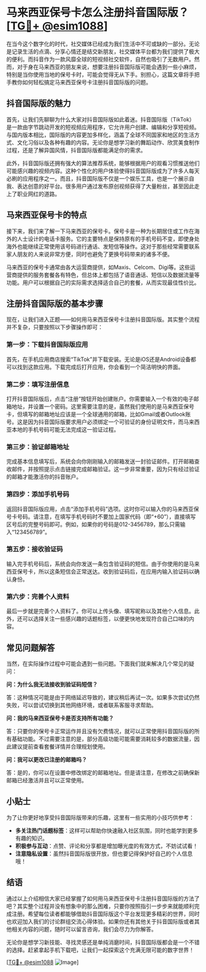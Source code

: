 # 马来西亚保号卡怎么注册抖音国际版？[[TG💪+ @esim1088](https://t.me/s/esim1088)]

在当今这个数字化的时代，社交媒体已经成为我们生活中不可或缺的一部分。无论是记录生活的点滴、分享心情还是结交新朋友，社交媒体平台都为我们提供了极大的便利。而抖音作为一款风靡全球的短视频社交软件，自然也吸引了无数用户。然而，对于身在马来西亚的朋友来说，想要注册抖音国际版可能会遇到一些小麻烦，特别是当你使用当地的保号卡时，可能会觉得无从下手。别担心，这篇文章将手把手教你如何轻松搞定马来西亚保号卡注册抖音国际版的问题。

## 抖音国际版的魅力

首先，让我们先聊聊为什么大家对抖音国际版如此着迷。抖音国际版（TikTok）是一款由字节跳动开发的短视频应用程序，它允许用户创建、编辑和分享短视频。与国内版本相比，国际版的内容更加多样化，涵盖了全球不同国家和地区的生活方式、文化习俗以及各种有趣的内容。无论你是想学习新的舞蹈动作、欣赏美食制作过程，还是了解异国风情，抖音国际版都能满足你的需求。

此外，抖音国际版还拥有强大的算法推荐系统，能够根据用户的观看习惯推送他们可能感兴趣的视频内容。这种个性化的用户体验使得抖音国际版成为了许多人每天必刷的应用程序之一。而且，抖音国际版不仅是一个娱乐工具，也是一个展示自我、表达创意的好平台。很多用户通过发布原创视频获得了大量粉丝，甚至因此走上了职业网红的道路。

## 马来西亚保号卡的特点

接下来，我们来了解一下马来西亚的保号卡。保号卡是一种为长期居住或工作在海外的人士设计的电话卡服务。它的主要特点是保持原有的手机号码不变，即使身处海外也能继续正常使用该号码进行通话、发短信等操作。这对于那些经常需要联系家人朋友的人来说非常方便，同时也避免了更换号码带来的诸多不便。

马来西亚的保号卡通常由各大运营商提供，如Maxis、Celcom、Digi等。这些运营商提供的服务套餐各有特色，但总体上都包括了语音通话、短信以及数据流量等功能。用户可以根据自己的实际需求选择适合自己的套餐，从而实现最佳性价比。

## 注册抖音国际版的基本步骤

现在，让我们进入正题——如何用马来西亚保号卡注册抖音国际版。其实整个流程并不复杂，只要按照以下步骤操作即可：

### 第一步：下载抖音国际版应用

首先，在手机应用商店搜索“TikTok”并下载安装。无论是iOS还是Android设备都可以找到这款应用。下载完成后打开应用，你会看到一个简洁明快的界面。

### 第二步：填写注册信息

打开抖音国际版后，点击“注册”按钮开始创建账户。你需要输入一个有效的电子邮箱地址，并设置一个密码。这里需要注意的是，虽然我们使用的是马来西亚保号卡，但填写的邮箱地址应该是一个全球通用的邮箱，比如Gmail或者Outlook账号。这是因为抖音国际版要求用户必须绑定一个可验证的身份证明文件，而马来西亚本地的手机号码可能无法完成这一验证过程。

### 第三步：验证邮箱地址

完成基本信息填写后，系统会向你刚刚输入的邮箱发送一封验证邮件。打开邮箱查收邮件，并按照提示点击链接完成邮箱验证。这一步非常重要，因为只有经过验证的邮箱才能激活你的抖音账户。

### 第四步：添加手机号码

返回抖音国际版应用，点击“添加手机号码”选项。这时你可以输入你的马来西亚保号卡号码。请注意，在填写手机号码时不要加上国家代码（即“+60”），直接填写区号后的完整号码即可。例如，如果你的号码是012-3456789，那么只需输入“123456789”。

### 第五步：接收验证码

输入完手机号码后，系统会向你发送一条包含验证码的短信。由于你使用的是马来西亚保号卡，所以这条短信会正常送达。收到验证码后，在应用内输入验证码以确认身份。

### 第六步：完善个人资料

最后一步就是完善个人资料了。你可以上传头像、填写昵称以及其他个人信息。此外，还可以选择关注一些感兴趣的话题标签，以便更快地发现符合自己口味的内容。

## 常见问题解答

当然，在实际操作过程中可能会遇到一些问题。下面我们就来解决几个常见的疑问：

**问：为什么我无法接收到验证码短信？**

答：这种情况可能是由于网络延迟导致的，建议稍后再试一次。如果多次尝试仍然失败，可以尝试切换到其他网络环境，或者联系客服寻求帮助。

**问：我的马来西亚保号卡是否支持所有功能？**

答：只要你的保号卡正常运作并且没有欠费情况，就可以正常使用抖音国际版的所有基础功能。不过需要注意的是，部分高级功能可能需要消耗较多的数据流量，因此建议提前查看套餐详情并合理规划使用。

**问：我可以更改已注册的邮箱吗？**

答：是的，你可以在设置中修改绑定的邮箱地址。但是请注意，在修改之前确保新邮箱已经激活并且可以正常使用。

## 小贴士

为了让你更好地享受抖音国际版带来的乐趣，这里有一些实用的小技巧供参考：

- **多关注热门话题标签**：这样可以帮助你快速融入社区氛围，同时也能学到更多有趣的知识。
- **积极参与互动**：点赞、评论和分享都是增加曝光度的有效方式，不妨试试看！
- **注意隐私设置**：虽然抖音国际版很开放，但也要记得保护好自己的个人信息哦！

## 结语

通过以上介绍相信大家已经掌握了如何用马来西亚保号卡注册抖音国际版的方法了吧？其实整个过程并没有想象中的那么困难，只要你按照指引一步步来就能顺利完成注册。希望每位读者都能够借助抖音国际版这个平台发现更多精彩的世界，同时也欢迎加入我们的讨论群组交流心得体验。如果你还有其他关于抖音国际版或者其他相关内容的问题，随时可以留言咨询，我们会尽力为你解答。

无论你是想学习新技能、寻找灵感还是单纯消磨时间，抖音国际版都会是一个不错的选择。赶紧拿起手机下载吧，让我们一起探索这个充满无限可能的数字世界！

[[TG💪+ @esim1088](https://t.me/s/esim1088) ![Image](https://i.postimg.cc/4NQfJmqS/Snipaste-2025-05-13-00-14-12.png)]